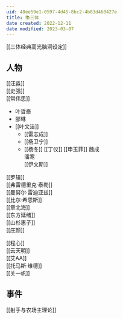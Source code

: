 ```yaml
---
uid: 48ee59e1-0597-4d45-8bc2-4b83d460427e
title: 📚三体
date created: 2022-12-11
date modified: 2023-03-07
---
```


[[三体经典高光脑洞设定]]

## 人物

[[汪淼]]  
[[史强]]  
[[常伟思]]

- 叶哲泰
- 邵琳
- [[叶文洁]]
	- [[雷志成]]
	- [[杨卫宁]]
	- [[杨冬]]
[[丁仪]]
[[申玉菲]]
魏成  
潘寒  
[[伊文斯]]

[[罗辑]]  
[[弗雷德里克·泰勒]]  
[[曼努尔·雷迪亚兹]]  
[[比尔·希恩斯]]  
[[章北海]]  
[[东方延绪]]  
[[山杉惠子]]  
[[庄颜]]

[[程心]]  
[[云天明]]  
[[艾AA]]  
[[托马斯·维德]]  
[[关一帆]]

## 事件

[[射手与农场主理论]]
